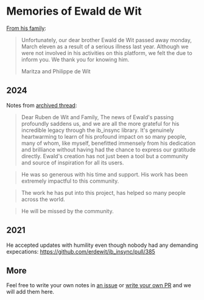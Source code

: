 # Memories of Ewald de Wit

[From his family](https://github.com/erdewit/ib_insync):

> Unfortunately, our dear brother Ewald de Wit passed away monday, March eleven as a result of a serious illness last year.
> Although we were not involved in his activities on this platform, we felt the due to inform you.
> We thank you for knowing him.
>
> Maritza and Philippe de Wit

## 2024

Notes from [archived thread](https://old.reddit.com/r/algotrading/comments/1b89p89/does_anyone_know_why_the_ib_insync_python_library/?sort=new):

> Dear Ruben de Wit and Family,
> The news of Ewald's passing profoundly saddens us, and we are all the more grateful for his incredible legacy through the ib_insync library. It's genuinely heartwarming to learn of his profound impact on so many people, many of whom, like myself, benefitted immensely from his dedication and brilliance without having had the chance to express our gratitude directly. Ewald's creation has not just been a tool but a community and source of inspiration for all its users. 

> He was so generous with his time and support. His work has been extremely impactful to this community.

> The work he has put into this project, has helped so many people across the world.

> He will be missed by the community.


## 2021

He accepted updates with humility even though nobody had any demanding expecations: https://github.com/erdewit/ib_insync/pull/385


## More

Feel free to write your own notes in [an issue](https://github.com/ib-api-reloaded/memorial/issues) or [write your own PR](https://github.com/ib-api-reloaded/memorial/pulls) and we will add them here.
